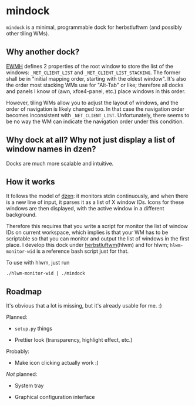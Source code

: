 # mindock

`mindock` is a minimal, programmable dock for herbstluftwm (and possibly other
tiling WMs).

## Why another dock?

[EWMH](http://standards.freedesktop.org/wm-spec/wm-spec-1.3.html) defines 2
properties of the root window to store the list of the windows:
`_NET_CLIENT_LIST` and `_NET_CLIENT_LIST_STACKING`. The former shall be in
"initial mapping order, starting with the oldest window". It's also the order
most stacking WMs use for "Alt-Tab" or like; therefore all docks and panels I
know of (awn, xfce4-panel, etc.) place windows in this order.

However, tiling WMs allow you to adjust the layout of windows, and the order
of navigation is likely changed too. In that case the navigation order becomes
inconsistent with `_NET_CLIENT_LIST`. Unfortunately, there seems to be no way
the WM can indicate the navigation order under this condition.

## Why dock at all? Why not just display a list of window names in dzen?

Docks are much more scalable and intuitive.

## How it works

It follows the model of [dzen](http://robm.github.io/dzen/): it monitors stdin
continuously, and when there is a new line of input, it parses it as a list of
X window IDs. Icons for these windows are then displayed, with the active
window in a different background.

Therefore this requires that you write a script for monitor the list of window
IDs on current workspace, which implies is that your WM has to be scriptable
so that you can monitor and output the list of windows in the first place. I
develop this dock under
[herbstluftwm](http://wwwcip.cs.fau.de/~re06huxa/herbstluftwm/)(hlwm) and for
hlwm; `hlwm-monitor-wid` is a reference bash script just for that.

To use with hlwm, just run

    ./hlwm-monitor-wid | ./mindock

## Roadmap

It's obvious that a lot is missing, but it's already usable for me. :)

Planned:

* `setup.py` things

* Prettier look (transparency, highlight effect, etc.)

Probably:

* Make icon clicking actually work :)

_Not_ planned:

* System tray

* Graphical configuration interface
